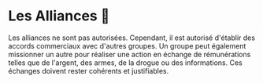 # Les Alliances 🤝

Les alliances ne sont pas autorisées. Cependant, il est autorisé d'établir des accords commerciaux avec d'autres groupes. Un groupe peut également missionner un autre pour réaliser une action en échange de rémunérations telles que de l'argent, des armes, de la drogue ou des informations. Ces échanges doivent rester cohérents et justifiables.
